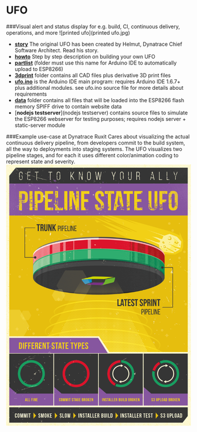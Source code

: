 # UFO
###Visual alert and status display for e.g. build, CI, continuous delivery, operations, and more 
![printed ufo](printed ufo.jpg)

* [__story__](story) The original UFO has been created by Helmut, Dynatrace Chief Software Architect. Read his story.  
* [__howto__](howto) Step by step description on building your own UFO
* [__partlist__](partlist/readme.md#ufo-partlist)
(folder must use this name for Arduino IDE to automatically upload to ESP8266)
* [__3dprint__](3dprint) folder contains all CAD files plus derivative 3D print files
* [__ufo.ino__](ufo.ino) is the Arduino IDE main program: requires Arduino IDE 1.6.7+ plus additional modules. see ufo.ino source file for more details about requirements
* [__data__](data) folder contains all files that will be loaded into the ESP8266 flash memory SPIFF drive to contain website data 
* [__nodejs testserver__](nodejs testserver) contains source files to simulate the ESP8266 webserver for testing purposes; requires nodejs server + static-server module
 

###Example use-case at Dynatrace Ruxit
Cares about visualizing the actual continuous delivery pipeline, from developers commit to the build system, all the way to deployments into staging systems. The UFO visualizes two pipeline stages, and for each it uses different color/animation coding to represent state and severity.
![ufo banner](Pipeline-State-Lamp-01.png)

